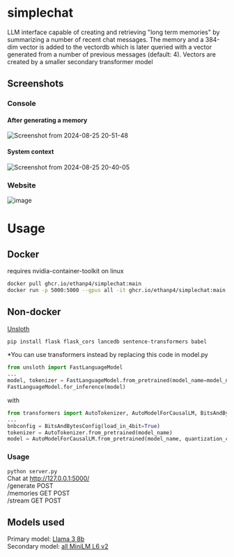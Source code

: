 # simplechat
LLM interface capable of creating and retrieving "long term memories" by summarizing a number of recent chat messages. The memory and a 384-dim vector is added to the vectordb which is later queried with a vector generated from a number of previous messages (default: 4). Vectors are created by a smaller secondary transformer model

## Screenshots
### Console
#### After generating a memory
![Screenshot from 2024-08-25 20-51-48](https://github.com/user-attachments/assets/07c2fce6-7f37-4747-be19-bf94dd7c1182)
#### System context
![Screenshot from 2024-08-25 20-40-05](https://github.com/user-attachments/assets/165a3f91-15c0-42a0-8460-540361b2e269)
### Website
![image](https://github.com/user-attachments/assets/d96a8a06-ce3e-42d3-a6eb-74a7b8f1b0a7)

# Usage
## Docker
requires nvidia-container-toolkit on linux
```bash
docker pull ghcr.io/ethanp4/simplechat:main
docker run -p 5000:5000 --gpus all -it ghcr.io/ethanp4/simplechat:main
```

## Non-docker
[Unsloth](https://github.com/unslothai/unsloth/tree/main?tab=readme-ov-file#-installation-instructions)
```bash
pip install flask flask_cors lancedb sentence-transformers babel 
```
*You can use transformers instead by replacing this code in model.py
```py
from unsloth import FastLanguageModel
...
model, tokenizer = FastLanguageModel.from_pretrained(model_name=model_name, load_in_4bit=True, device_map="cuda")
FastLanguageModel.for_inference(model)
```
with
```py
from transformers import AutoTokenizer, AutoModelForCausalLM, BitsAndBytesConfig
...
bnbconfig = BitsAndBytesConfig(load_in_4bit=True)
tokenizer = AutoTokenizer.from_pretrained(model_name)
model = AutoModelForCausalLM.from_pretrained(model_name, quantization_config=bnbconfig, device_map="cuda")
```
### Usage
``python server.py``
<br>Chat at http://127.0.0.1:5000/
<br>/generate POST
<br>/memories GET POST
<br>/stream GET POST



## Models used
Primary model: [Llama 3 8b](https://huggingface.co/unsloth/Meta-Llama-3.1-8B-Instruct-bnb-4bit)
<br>Secondary model: [all MiniLM L6 v2](https://huggingface.co/sentence-transformers/all-MiniLM-L6-v2)
